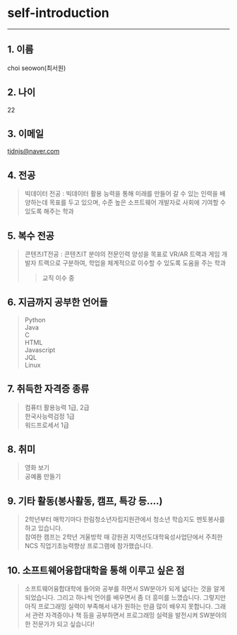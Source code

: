 # self-introduction

---------------------------


## 1. 이름
choi seowon(최서원)      
## 2. 나이           
22
## 3. 이메일     
tjdnjs@naver.com
## 4. 전공     
> 빅데이터 전공 : 빅데이터 활용 능력을 통해 미래를 만들어 갈 수 있는 인력을 배양하는데 목표를 두고 있으며, 수준 높은 소프트웨어 개발자로 사회에 기여할 수 있도록 해주는 학과
## 5. 복수 전공      
> 콘텐츠IT전공 : 콘텐츠IT 분야의 전문인력 양성을 목표로 VR/AR 트랙과 게임 개발자 트랙으로 
구분하여, 학업을 체계적으로 이수할 수 있도록 도움을 주는 학과
>> 교직 이수 중
## 6. 지금까지 공부한 언어들
> Python   
> Java   
> C   
> HTML   
> Javascript     
> JQL       
> Linux

## 7. 취득한 자격증 종류
> 컴퓨터 활용능력 1급, 2급       
> 한국사능력검정 1급        
> 워드프로세서 1급      

## 8. 취미
> 영화 보기      
> 공예품 만들기       

## 9. 기타 활동(봉사활동, 캠프, 특강 등....)       
> 2학년부터 매학기마다 한림청소년자립지원관에서 청소년 학습지도 멘토봉사를     하고 있습니다.     
> 참여한 캠프는 2학년 겨울방학 때 강원권 지역선도대학육성사업단에서 주최한 NCS 직업기초능력향상 프로그램에 참가했습니다.

## 10. 소프트웨어융합대학을 통해 이루고 싶은 점           
> 소프트웨어융합대학에 들어와 공부를 하면서 SW분야가 되게 넓다는 것을 알게 되었습니다. 그리고 하나씩 언어를 배우면서 좀 더 흥미를 느꼈습니다. 그렇지만 아직 프로그래밍 실력이 부족해서 내가 원하는 만큼 많이 배우지 못합니다. 그래서 관련 자격증이나 책 등을 공부하면서 프로그래밍 실력을 발전시켜 SW분야의 한 전문가가 되고 싶습니다!
